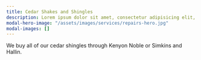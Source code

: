 ```yaml
---
title: Cedar Shakes and Shingles
description: Lorem ipsum dolor sit amet, consectetur adipisicing elit, sed do eiusmod
modal-hero-image: "/assets/images/services/repairs-hero.jpg"
modal-images: []
---
```

We buy all of our cedar shingles through Kenyon Noble or Simkins and Hallin.
